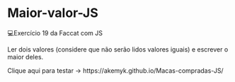 # Maior-valor-JS
💻Exercício 19 da Faccat com JS
<p>Ler dois valores (considere que não serão lidos valores iguais) e escrever o maior deles.  </p>
<p>Clique aqui para testar -> https://akemyk.github.io/Macas-compradas-JS/ </p>
